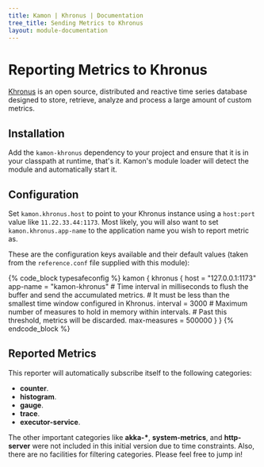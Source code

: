 ```yaml
---
title: Kamon | Khronus | Documentation
tree_title: Sending Metrics to Khronus
layout: module-documentation
---
```


Reporting Metrics to Khronus
============================

[Khronus] is an open source, distributed and reactive time series database designed to store, retrieve, analyze and process a large amount of custom metrics.

Installation
------------

Add the `kamon-khronus` dependency to your project and ensure that it is in your classpath at runtime, that's it. Kamon's module loader will detect the module and automatically start it.

Configuration
-------------

Set `kamon.khronus.host` to point to your Khronus instance using a `host:port` value like `11.22.33.44:1173`. Most likely, you will also want to set `kamon.khronus.app-name` to the application name you wish to report metric as.

These are the configuration keys available and their default values (taken from the `reference.conf` file supplied with this module):

{% code_block typesafeconfig %}
kamon {
  khronus {
    host = "127.0.0.1:1173"
    app-name = "kamon-khronus"
    # Time interval in milliseconds to flush the buffer and send the accumulated metrics.
    # It must be less than the smallest time window configured in Khronus.
    interval = 3000
    # Maximum number of measures to hold in memory within intervals.
    # Past this threshold, metrics will be discarded.
    max-measures = 500000
  }
}
{% endcode_block %}

Reported Metrics
----------------

This reporter will automatically subscribe itself to the following categories:

* __counter__.
* __histogram__.
* __gauge__.
* __trace__.
* __executor-service__.

The other important categories like __akka-*__, __system-metrics__, and __http-server__ were not included in this initial version due to time constraints. Also, there are no facilities for filtering categories. Please feel free to jump in!

[Khronus]: https://github.com/Searchlight/khronus

